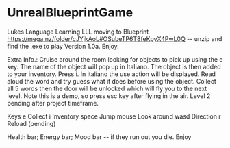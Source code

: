 # UnrealBlueprintGame
Lukes Language Learning LLL moving to Blueprint 
https://mega.nz/folder/cJYjkAoL#OSubeTP6T8feKpyX4PwL0Q -- unzip and find the .exe to play Version 1.0a. Enjoy.


Extra Info.:
Cruise around the room looking for objects to pick up using the e key. The name of the object will pop up in Italiano. 
The object is then added to your inventory. Press i. In italiano the use action will be displayed. Read aloud the word and try guess what it does before using the object.
Collect all 5 words then the door will be unlocked which will fly you to the next level. 
Note this is a demo, so press esc key after flying in the air. Level 2 pending after project timeframe.

Keys
e Collect 
i Inventory 
space Jump 
mouse Look around
wasd Direction 
r Reload (pending)

Health bar; Energy bar; Mood bar -- if they run out you die.
Enjoy
